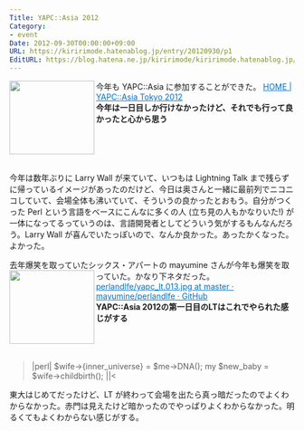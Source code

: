 ```yaml
---
Title: YAPC::Asia 2012
Category:
- event
Date: 2012-09-30T00:00:00+09:00
URL: https://kiririmode.hatenablog.jp/entry/20120930/p1
EditURL: https://blog.hatena.ne.jp/kiririmode/kiririmode.hatenablog.jp/atom/entry/8454420450078210123
---
```



今年も YAPC::Asia に参加することができた。
<a href="http://yapcasia.org/2012/" target="_blank"><img class="alignleft" align="left" border="0" src="http://capture.heartrails.com/150x130/shadow?http://yapcasia.org/2012/" alt="" width="150" height="130" /></a><a style="color:#0070C5;" href="http://yapcasia.org/2012/" target="_blank">HOME | YAPC::Asia Tokyo 2012</a><a href="http://b.hatena.ne.jp/entry/http://yapcasia.org/2012/" target="_blank"><img border="0" src="http://b.hatena.ne.jp/entry/image/http://yapcasia.org/2012/" alt="" /></a><br><strong>今年は一日目しか行けなかったけど、それでも行って良かったと心から思う</strong><br style="clear:both;" /><br>

今年は数年ぶりに Larry Wall が来ていて、いつもは Lightning Talk まで残らずに帰っているイメージがあったのだけど、今日は奥さんと一緒に最前列でニコニコしていて、会場全体も沸いていて、そういうの良かったとおもう。自分がつくった Perl という言語をベースにこんなに多くの人 (立ち見の人もかなりいた!) が一体になってるっていうのは、言語開発者としてどういう気がするもんなんだろう。Larry Wall が喜んでいたっぽいので、なんか良かった。あったかくなった。よかった。

去年爆笑を取っていたシックス・アパートの mayumine さんが今年も爆笑を取っていた。かなり下ネタだった。
<a href="https://github.com/mayumine/perlandlfe/blob/master/yapc_lt.013.jpg" target="_blank"><img class="alignleft" align="left" border="0" src="http://capture.heartrails.com/150x130/shadow?https://github.com/mayumine/perlandlfe/blob/master/yapc_lt.013.jpg" alt="" width="150" height="130" /></a><a style="color:#0070C5;" href="https://github.com/mayumine/perlandlfe/blob/master/yapc_lt.013.jpg" target="_blank">perlandlfe/yapc_lt.013.jpg at master &#183; mayumine/perlandlfe &#183; GitHub</a><a href="http://b.hatena.ne.jp/entry/https://github.com/mayumine/perlandlfe/blob/master/yapc_lt.013.jpg" target="_blank"><img border="0" src="http://b.hatena.ne.jp/entry/image/https://github.com/mayumine/perlandlfe/blob/master/yapc_lt.013.jpg" alt="" /></a><br><strong>YAPC::Asia 2012の第一日目のLTはこれでやられた感じがする</strong><br style="clear:both;" /><br>
>|perl|
$wife->{inner_universe} = $me->DNA();
my $new_baby = $wife->childbirth();
||<

東大はじめてだったけど、LT が終わって会場を出たら真っ暗だったのでよくわからなかった。赤門は見えたけど暗かったのでやっぱりよくわからなかった。明るくてもよくわからない感じがする。
